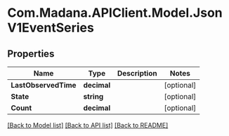 
# Com.Madana.APIClient.Model.JsonV1EventSeries

## Properties

Name | Type | Description | Notes
------------ | ------------- | ------------- | -------------
**LastObservedTime** | **decimal** |  | [optional] 
**State** | **string** |  | [optional] 
**Count** | **decimal** |  | [optional] 

[[Back to Model list]](../README.md#documentation-for-models)
[[Back to API list]](../README.md#documentation-for-api-endpoints)
[[Back to README]](../README.md)

